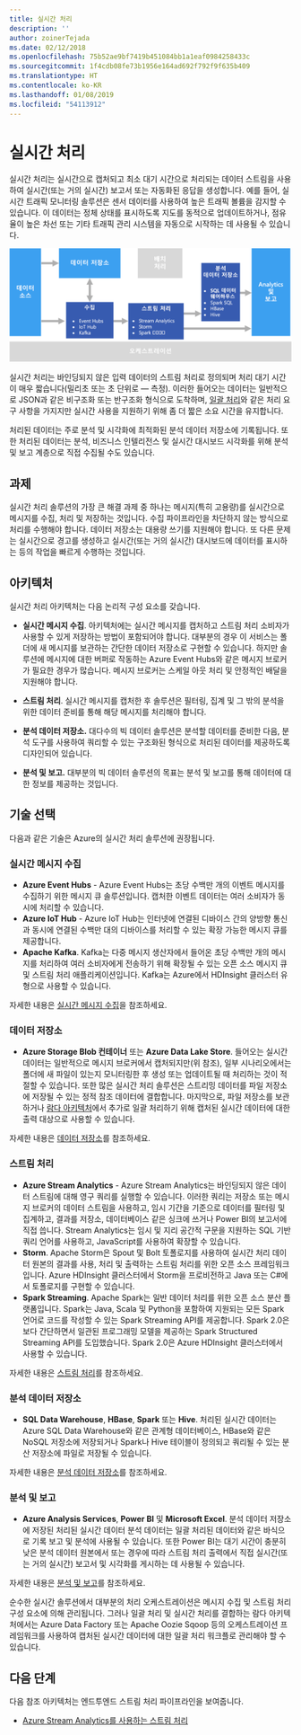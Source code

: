 ```yaml
---
title: 실시간 처리
description: ''
author: zoinerTejada
ms.date: 02/12/2018
ms.openlocfilehash: 75b52ae9bf7419b451084bb1a1eaf0984258433c
ms.sourcegitcommit: 1f4cdb08fe73b1956e164ad692f792f9f635b409
ms.translationtype: HT
ms.contentlocale: ko-KR
ms.lasthandoff: 01/08/2019
ms.locfileid: "54113912"
---
```

# <a name="real-time-processing"></a>실시간 처리

실시간 처리는 실시간으로 캡처되고 최소 대기 시간으로 처리되는 데이터 스트림을 사용하여 실시간(또는 거의 실시간) 보고서 또는 자동화된 응답을 생성합니다. 예를 들어, 실시간 트래픽 모니터링 솔루션은 센서 데이터를 사용하여 높은 트래픽 볼륨을 감지할 수 있습니다. 이 데이터는 정체 상태를 표시하도록 지도를 동적으로 업데이트하거나, 점유율이 높은 차선 또는 기타 트래픽 관리 시스템을 자동으로 시작하는 데 사용될 수 있습니다.

![실시간 처리 파이프라인의 다이어그램](./images/real-time-pipeline.png)

실시간 처리는 바인딩되지 않은 입력 데이터의 스트림 처리로 정의되며 처리 대기 시간이 매우 짧습니다(밀리초 또는 초 단위로 &mdash; 측정). 이러한 들어오는 데이터는 일반적으로 JSON과 같은 비구조화 또는 반구조화 형식으로 도착하며, [일괄 처리](./batch-processing.md)와 같은 처리 요구 사항을 가지지만 실시간 사용을 지원하기 위해 좀 더 짧은 소요 시간을 유지합니다.

처리된 데이터는 주로 분석 및 시각화에 최적화된 분석 데이터 저장소에 기록됩니다. 또한 처리된 데이터는 분석, 비즈니스 인텔리전스 및 실시간 대시보드 시각화를 위해 분석 및 보고 계층으로 직접 수집될 수도 있습니다.

## <a name="challenges"></a>과제

실시간 처리 솔루션의 가장 큰 해결 과제 중 하나는 메시지(특히 고용량)를 실시간으로 메시지를 수집, 처리 및 저장하는 것입니다. 수집 파이프라인을 차단하지 않는 방식으로 처리를 수행해야 합니다. 데이터 저장소는 대용량 쓰기를 지원해야 합니다. 또 다른 문제는 실시간으로 경고를 생성하고 실시간(또는 거의 실시간) 대시보드에 데이터를 표시하는 등의 작업을 빠르게 수행하는 것입니다.

## <a name="architecture"></a>아키텍처

실시간 처리 아키텍처는 다음 논리적 구성 요소를 갖습니다.

- **실시간 메시지 수집**. 아키텍처에는 실시간 메시지를 캡처하고 스트림 처리 소비자가 사용할 수 있게 저장하는 방법이 포함되어야 합니다. 대부분의 경우 이 서비스는 폴더에 새 메시지를 보관하는 간단한 데이터 저장소로 구현할 수 있습니다. 하지만 솔루션에 메시지에 대한 버퍼로 작동하는 Azure Event Hubs와 같은 메시지 브로커가 필요한 경우가 많습니다. 메시지 브로커는 스케일 아웃 처리 및 안정적인 배달을 지원해야 합니다.

- **스트림 처리**. 실시간 메시지를 캡처한 후 솔루션은 필터링, 집계 및 그 밖의 분석을 위한 데이터 준비를 통해 해당 메시지를 처리해야 합니다.

- **분석 데이터 저장소.** 대다수의 빅 데이터 솔루션은 분석할 데이터를 준비한 다음, 분석 도구를 사용하여 쿼리할 수 있는 구조화된 형식으로 처리된 데이터를 제공하도록 디자인되어 있습니다.

- **분석 및 보고.** 대부분의 빅 데이터 솔루션의 목표는 분석 및 보고를 통해 데이터에 대한 정보를 제공하는 것입니다.

## <a name="technology-choices"></a>기술 선택

다음과 같은 기술은 Azure의 실시간 처리 솔루션에 권장됩니다.

### <a name="real-time-message-ingestion"></a>실시간 메시지 수집

- **Azure Event Hubs** - Azure Event Hubs는 초당 수백만 개의 이벤트 메시지를 수집하기 위한 메시지 큐 솔루션입니다. 캡처한 이벤트 데이터는 여러 소비자가 동시에 처리할 수 있습니다.
- **Azure IoT Hub** - Azure IoT Hub는 인터넷에 연결된 디바이스 간의 양방향 통신과 동시에 연결된 수백만 대의 디바이스를 처리할 수 있는 확장 가능한 메시지 큐를 제공합니다.
- **Apache Kafka**. Kafka는 다중 메시지 생산자에서 들어온 초당 수백만 개의 메시지를 처리하여 여러 소비자에게 전송하기 위해 확장될 수 있는 오픈 소스 메시지 큐 및 스트림 처리 애플리케이션입니다. Kafka는 Azure에서 HDInsight 클러스터 유형으로 사용할 수 있습니다.

자세한 내용은 [실시간 메시지 수집](../technology-choices/real-time-ingestion.md)을 참조하세요.

### <a name="data-storage"></a>데이터 저장소

- **Azure Storage Blob 컨테이너** 또는 **Azure Data Lake Store**. 들어오는 실시간 데이터는 일반적으로 메시지 브로커에서 캡처되지만(위 참조), 일부 시나리오에서는 폴더에 새 파일이 있는지 모니터링한 후 생성 또는 업데이트될 때 처리하는 것이 적절할 수 있습니다. 또한 많은 실시간 처리 솔루션은 스트리밍 데이터를 파일 저장소에 저장될 수 있는 정적 참조 데이터에 결합합니다. 마지막으로, 파일 저장소를 보관하거나 [람다 아키텍처](../big-data/index.md#lambda-architecture)에서 추가로 일괄 처리하기 위해 캡처된 실시간 데이터에 대한 출력 대상으로 사용할 수 있습니다.

자세한 내용은 [데이터 저장소](../technology-choices/data-storage.md)를 참조하세요.

### <a name="stream-processing"></a>스트림 처리

- **Azure Stream Analytics** - Azure Stream Analytics는 바인딩되지 않은 데이터 스트림에 대해 영구 쿼리를 실행할 수 있습니다. 이러한 쿼리는 저장소 또는 메시지 브로커의 데이터 스트림을 사용하고, 임시 기간을 기준으로 데이터를 필터링 및 집계하고, 결과를 저장소, 데이터베이스 같은 싱크에 쓰거나 Power BI의 보고서에 직접 씁니다. Stream Analytics는 임시 및 지리 공간적 구문을 지원하는 SQL 기반 쿼리 언어를 사용하고, JavaScript를 사용하여 확장할 수 있습니다.
- **Storm**. Apache Storm은 Spout 및 Bolt 토폴로지를 사용하여 실시간 처리 데이터 원본의 결과를 사용, 처리 및 출력하는 스트림 처리를 위한 오픈 소스 프레임워크입니다. Azure HDInsight 클러스터에서 Storm을 프로비전하고 Java 또는 C#에서 토폴로지를 구현할 수 있습니다.
- **Spark Streaming**. Apache Spark는 일반 데이터 처리를 위한 오픈 소스 분산 플랫폼입니다. Spark는 Java, Scala 및 Python을 포함하여 지원되는 모든 Spark 언어로 코드를 작성할 수 있는 Spark Streaming API를 제공합니다. Spark 2.0은 보다 간단하면서 일관된 프로그래밍 모델을 제공하는 Spark Structured Streaming API를 도입했습니다. Spark 2.0은 Azure HDInsight 클러스터에서 사용할 수 있습니다.

자세한 내용은 [스트림 처리](../technology-choices/stream-processing.md)를 참조하세요.

### <a name="analytical-data-store"></a>분석 데이터 저장소

- **SQL Data Warehouse**, **HBase**, **Spark** 또는 **Hive**. 처리된 실시간 데이터는 Azure SQL Data Warehouse와 같은 관계형 데이터베이스, HBase와 같은 NoSQL 저장소에 저장되거나 Spark나 Hive 테이블이 정의되고 쿼리될 수 있는 분산 저장소에 파일로 저장될 수 있습니다.

자세한 내용은 [분석 데이터 저장소](../technology-choices/analytical-data-stores.md)를 참조하세요.

### <a name="analytics-and-reporting"></a>분석 및 보고

- **Azure Analysis Services**, **Power BI** 및 **Microsoft Excel**. 분석 데이터 저장소에 저장된 처리된 실시간 데이터 분석 데이터는 일괄 처리된 데이터와 같은 바식으로 기록 보고 및 분석에 사용될 수 있습니다. 또한 Power BI는 대기 시간이 충분히 낮은 분석 데이터 원본에서 또는 경우에 따라 스트림 처리 출력에서 직접 실시간(또는 거의 실시간) 보고서 및 시각화를 게시하는 데 사용될 수 있습니다.

자세한 내용은 [분석 및 보고](../technology-choices/analysis-visualizations-reporting.md)를 참조하세요.

순수한 실시간 솔루션에서 대부분의 처리 오케스트레이션은 메시지 수집 및 스트림 처리 구성 요소에 의해 관리됩니다. 그러나 일괄 처리 및 실시간 처리를 결합하는 람다 아키텍처에서는 Azure Data Factory 또는 Apache Oozie Sqoop 등의 오케스트레이션 프레임워크를 사용하여 캡처된 실시간 데이터에 대한 일괄 처리 워크플로 관리해야 할 수 있습니다.

## <a name="next-steps"></a>다음 단계

다음 참조 아키텍처는 엔드투엔드 스트림 처리 파이프라인을 보여줍니다.

- [Azure Stream Analytics를 사용하는 스트림 처리](../../reference-architectures/data/stream-processing-stream-analytics.md)